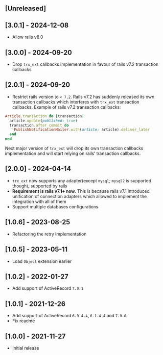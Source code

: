 ## [Unreleased]

## [3.0.1] - 2024-12-08
- Allow rails v8.0

## [3.0.0] - 2024-09-20
- Drop `trx_ext` callbacks implementation in favour of rails v7.2 transaction callbacks

## [2.0.1] - 2024-09-20
- Restrict rails version to `< 7.2`. Rails v7.2 has suddenly released its own transaction callbacks which interferes with `trx_ext` transaction callbacks. Example of rails v7.2 transaction callbacks:

```ruby
Article.transaction do |transaction|
  article.update(published: true)
  transaction.after_commit do
    PublishNotificationMailer.with(article: article).deliver_later
  end
end
```

Next major version of `trx_ext` will drop its own transaction callbacks implementation and will start relying on rails' transaction callbacks.

## [2.0.0] - 2024-04-14

- `trx_ext` now supports any adapter(except `mysql`; `mysql2` is supported though), supported by rails
- **Requirement is rails v7.1+ now**. This is because rails v7.1 introduced unification of connection adapters which allowed to implement the integration with all of them
- Support multiple databases configurations

## [1.0.6] - 2023-08-25

- Refactoring the retry implementation

## [1.0.5] - 2023-05-11

- Load `Object` extension earlier

## [1.0.2] - 2022-01-27

- Add support of ActiveRecord `7.0.1`

## [1.0.1] - 2021-12-26

- Add support of ActiveRecord `6.0.4.4`, `6.1.4.4` and `7.0.0`
- Fix readme

## [1.0.0] - 2021-11-27

- Initial release
